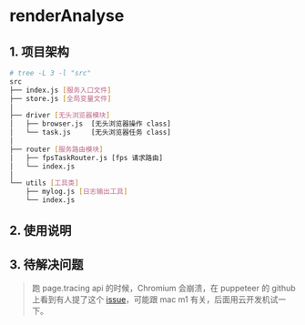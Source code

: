# renderAnalyse

## 1. 项目架构
```bash
# tree -L 3 -l "src"
src
├── index.js [服务入口文件]
├── store.js [全局变量文件]
│
├── driver [无头浏览器模块]             
│   ├── browser.js  [无头浏览器操作 class]
│   └── task.js     [无头浏览器任务 class]  
│        
├── router [服务路由模块]
│   ├── fpsTaskRouter.js [fps 请求路由]
│   └── index.js
│
└── utils [工具类]
    ├── mylog.js [日志输出工具]
    └── index.js
```

## 2. 使用说明



## 3. 待解决问题

> 跑 page.tracing api 的时候，Chromium 会崩溃，在 puppeteer 的 github 上看到有人提了这个 [issue](https://github.com/puppeteer/puppeteer/issues/8058)，可能跟 mac m1 有关，后面用云开发机试一下。




